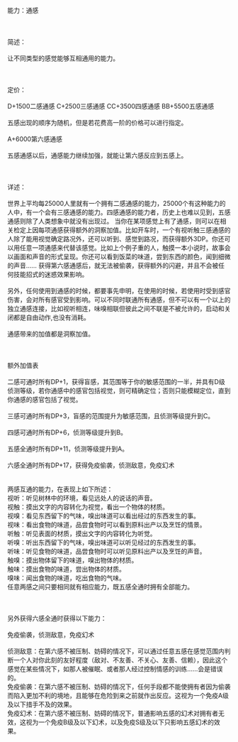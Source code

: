 <title>通感</title>
<meta name="GENERATOR" content="WinCHM">
<meta http-equiv="Content-Type" content="text/html; charset=gb2312">
<br>能力：通感
<br>
<br> 
<br>
<br>简述：
<br>
<br>让不同类型的感觉能够互相通用的能力。
<br>
<br> 
<br>
<br>定价：
<br>
<br>D+1500二感通感 C+2500三感通感 CC+3500四感通感 BB+5500五感通感
<br>
<br>五感出现的顺序为随机，但是若花费高一阶的价格可以进行指定。
<br>
<br>A+6000第六感通感
<br>
<br>五感通感以后，通感能力继续加强，就能让第六感反应到五感上。
<br>
<br> 
<br>
<br>详述：
<br>
<br>世界上平均每25000人里就有一个拥有二感通感的能力，25000个有这种能力的人中，有一个会有三感通感的能力。四感通感的能力者，历史上也难以见到，五感通感则除了人类想象中就没有出现过。 当你在某项感觉上有了通感，则可以在相关检定上因每项通感获得额外的洞察加值。比如开车时，一个有视听触三感通感的人除了能用视觉确定路况外，还可以听到、感觉到路况，而获得额外3DP。你还可以用任意一项通感来代替该感觉。比如上个例子重的人，触摸一本小说时，故事会以画面和声音的形式呈现。你还可以看到饭菜的味道，尝到东西的颜色，闻到细微的声音…… 获得第六感通感后，就无法被偷袭，获得额外的闪避，并且不会被任何技能招式的迷惑效果影响。
<br>
<br>另外，任何使用到通感的时候，都要事先申明，在使用的时候，若使用时受到感官伤害，会对所有感官受到影响。可以不同时联通所有通感，但不可以有一个以上的独立通感连接，比如视听相连，味嗅相联但彼此之间不联是不被允许的，启动和关闭都是自由动作,也没有消耗。
<br>
<br>通感带来的加值都是洞察加值。
<br>
<br> 
<br>
<br>额外加值表
<br>
<br>二感可通时所有DP+1，获得盲感，其范围等于你的敏感范围的一半，并具有D级侦测等级，若你通感中的感官包括视觉，则可精确定位；否则只能模糊定位，直到你通感的感官包括了视觉。
<br>
<br>三感可通时所有DP+3，盲感的范围提升为敏感范围，且侦测等级提升到C。
<br>
<br>四感可通时所有DP+6，侦测等级提升到B。
<br>
<br>五感全通时所有DP+11，侦测等级提升到A。
<br>
<br>六感全通时所有DP+17，获得免疫偷袭，侦测敌意，免疫幻术
<br>
<br> 
<br>两感互通的能力，在表现上如下所述：
<br>视听：听见树林中的环境，看见远处人的说话的声音。
<br>视触：摸出文字的内容转化为视觉，看出一个物体的材质。
<br>视嗅：看见东西留下的气味，嗅出味道可以看出经过的东西发生的事。
<br>视味：看出食物的味道，品尝食物时可以看到原料出产以及烹饪的情景。
<br>听触：听见表面的材质，摸出文字的内容转化为听觉。
<br>听嗅：听出东西留下的气味，嗅出味道可以听见经过的东西发生的事。
<br>听味：听见食物的味道，品尝食物时可以听见原料出产以及烹饪的声音。
<br>触嗅：摸出物体留下的味道，嗅出物体的材质。
<br>触味：摸出食物的味道，尝出物体的材质。
<br>嗅味：闻出食物的味道，吃出食物的气味。
<br>任意两感之间只要相同就有相应能力，既五感全通时拥有全部能力。
<br>
<br>
<br>
<br>另外获得六感全通时获得以下能力：
<br>
<br>免疫偷袭，侦测敌意，免疫幻术
<br>
<br>侦测敌意：在第六感不被压制、妨碍的情况下，可以通过任意五感在感觉范围内判断一个人对你此刻的友好程度（敌对、不友善、不关心、友善、信赖），因此这个感觉在某些情况下，如那人被催眠、或者那人经过控制情感的训练……会是错误的。
<br>免疫偷袭：在第六感不被压制、妨碍的情况下，任何手段都不能使拥有者因为偷袭而陷入更加不利的境地，且能够在危险到来之前就作出反应。这视为一个免疫A级及以下措手不及的效果。
<br>免疫幻术：在第六感不被压制、妨碍的情况下，普通影响五感的幻术对拥有者无效，这视为一个免疫B级及以下幻术，以及免疫S级及以下只影响五感幻术的效果。
<br>
<br>